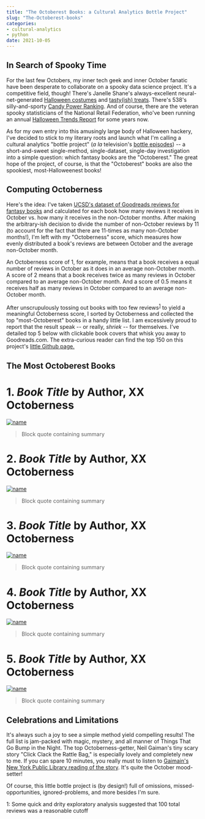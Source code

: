 ```yaml
---
title: "The Octoberest Books: a Cultural Analytics Bottle Project"
slug: "The-Octoberest-books"
categories: 
- cultural-analytics
- python
date: 2021-10-05
---
```


## In Search of Spooky Time

For the last few Octobers, my inner tech geek and inner October fanatic have been desperate to collaborate on a spooky data science project.
It's a competitive field, though! There's Janelle Shane's always-excellent neural-net-generated [Halloween costumes](https://www.aiweirdness.com/halloween-costumes-by-the-neural-19-10-14/)
and [tasty(ish) treats](https://www.aiweirdness.com/easy-halloween-treats-generated-by-19-10-31/). There's 538's silly-and-sporty [Candy Power Ranking](https://fivethirtyeight.com/videos/the-ultimate-halloween-candy-power-ranking/).
And of course, there are the veteran spooky statisticians of the National Retail Federation, who've been running an annual [Halloween Trends Report](https://nrf.com/topics/holiday-and-seasonal-trends/halloween) for some years now.

As for my own entry into this amusingly large body of Halloween hackery, I've decided to stick to my literary roots and launch what I'm calling a cultural analytics "bottle project" (*a la* television's [bottle episodes](https://en.wikipedia.org/wiki/Bottle_episode)) --
a short-and-sweet single-method, single-dataset, single-day investigation into a simple question: which fantasy books are the "Octoberest." The great hope of the project, of course, is that the "Octoberest" books are also the spookiest, most-Halloweenest books!

## Computing Octoberness

Here's the idea: I've taken [UCSD's dataset of Goodreads reviews for fantasy books](https://sites.google.com/eng.ucsd.edu/ucsdbookgraph/home) and calculated for each book how many reviews it receives in October vs. how many it receives in the non-October months.
After making the arbitrary-ish decision to divide the number of non-October reviews by 11 (to account for the fact that there are 11-times as many non-October months!), 
I'm left with my "Octoberness" score, which measures how evenly distributed a book's reviews are between October and the average non-October month.

An Octoberness score of 1, for example, means that a book receives a equal number of reviews in October as it does in an average non-October month.
A score of 2 means that a book receives twice as many reviews in October compared to an average non-October month.
And a score of 0.5 means it receives half as many reviews in October compared to an average non-October month.

After unscrupulously tossing out books with too few reviews<sup>[1](#myfootnote1)</sup> to yield a meaningful Octoberness score, I sorted by Octoberness and collected the top "most-Octoberest" books in a handy little list. I am excessively proud to report that the result speak -- or really, *shriek* -- for themselves. I've detailed top 5 below with clickable book covers that whisk you away to Goodreads.com. The extra-curious reader can find the top 150 on this project's [little Github page.](https://github.com/Codyvanzandt/Octoberest-Books)

## The Most Octoberest Books

# 1. *Book Title* by Author, XX Octoberness

[![name](link-to-image)](link-to-good-reads)

> Block quote containing summary

# 2. *Book Title* by Author, XX Octoberness

[![name](link-to-image)](link-to-good-reads)

> Block quote containing summary

# 3. *Book Title* by Author, XX Octoberness

[![name](link-to-image)](link-to-good-reads)

> Block quote containing summary

# 4. *Book Title* by Author, XX Octoberness

[![name](link-to-image)](link-to-good-reads)

> Block quote containing summary

# 5. *Book Title* by Author, XX Octoberness

[![name](link-to-image)](link-to-good-reads)

> Block quote containing summary


## Celebrations and Limitations

It's always such a joy to see a simple method yield compelling results! The full list is jam-packed with magic, mystery, and all manner of Things That Go Bump in the Night. The top Octoberness-getter, Neil Gaiman's tiny scary story "Click Clack the Rattle Bag," is especially lovely and completely new to me. If you can spare 10 minutes, you really must to listen to [Gaimain's New York Public Library reading of the story](https://www.youtube.com/watch?v=imLja6Emezo). It's quite the October mood-setter!

Of course, this little bottle project is (by design!) full of omissions, missed-opportunities, ignored-problems, and more besides I'm sure. 

<a name="footnote1">1</a>: Some quick and drity exploratory analysis suggested that 100 total reviews was a reasonable cutoff
